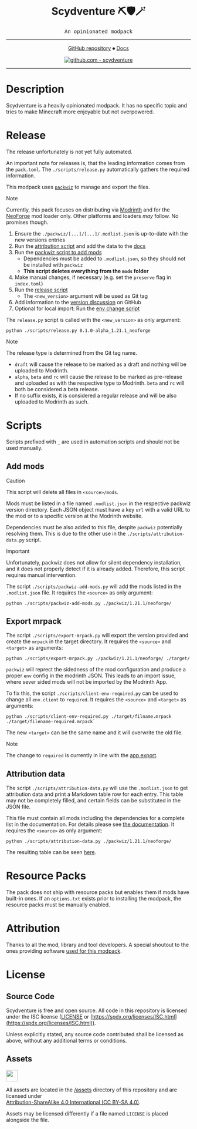<div align="center">

# Scydventure ⛏🛡🪄

<samp>An opinionated modpack</samp>

---

[GitHub repository](https://github.com/scyfar/scydventure)
⏺
[Docs](https://scyfar.github.io/scydventure/)

[![github.com - scydventure](https://img.shields.io/github/v/release/scyfar/scydventure?label=%20&logo=github)](https://github.com/scyfar/scydventure/releases/latest)

---

</div>

# Description

Scydventure is a heavily opinionated modpack.
It has no specific topic and tries to make Minecraft more enjoyable but not overpowered.

# Release

The release unfortunately is not yet fully automated.

An important note for releases is, that the leading information comes from the `pack.toml`.
The `./scripts/release.py` automatically gathers the required information.

This modpack uses [`packwiz`][packwiz] to manage and export the files.

> [!NOTE]
> Currently, this pack focuses on distributing via [Modrinth](https://modrinth.com/) and for the
> [NeoForge](https://neoforged.net/) mod loader only.
> Other platforms and loaders _may_ follow. No promises though.

1. Ensure the `./packwiz/[...]/[...]/.modlist.json` is up-to-date with the new versions entries
2. Run the [attribution script](./scripts/attribution-data.py) and add the data to the
   [docs](./docs/src/attribution.md)
3. Run the [packwiz script to add mods](./scripts/packwiz-add-mods.py)
   - Dependencies must be added to `.modlist.json`, so they should not be installed with `packwiz`
   - **This script deletes everything from the `mods` folder**
4. Make manual changes, if necessary (e.g. set the `preserve` flag in `index.toml`)
5. Run the [release script](./scripts/release.py)
   - The `<new_version>` argument will be used as Git tag
6. Add information to the [version discussion](https://github.com/scyfar/scydventure/discussions/categories/versions)
   on GitHub
7. Optional for local import: Run the [env change script](./scripts/client-env-required.py)

The `release.py` script is called with the `<new_version>` as only argument:

```shell
python ./scripts/release.py 0.1.0-alpha_1.21.1_neoforge
```

> [!NOTE]
> The release type is determined from the Git tag name.
>
> - `draft` will cause the release to be marked as a draft and nothing will be uploaded to Modrinth.
> - `alpha`, `beta` and `rc` will cause the release to be marked as pre-release and uploaded as
>   with the respective type to Modrinth. `beta` and `rc` will both be considered a beta release.
> - If no suffix exists, it is considered a regular release and will be also uploaded to Modrinth as
>   such.

# Scripts

Scripts prefixed with `_` are used in automation scripts and should not be used manually.

## Add mods

> [!CAUTION]
> This script will delete all files in `<source>/mods`.

Mods must be listed in a file named `.modlist.json` in the respective packwiz version directory.
Each JSON object must have a key `url` with a valid URL to the mod or to a specific version at the
Modrinth website.

Dependencies must be also added to this file, despite `packwiz` potentially resolving them. This is
due to the other use in the `./scripts/attribution-data.py` script.

> [!IMPORTANT]
> Unfortunately, packwiz does not allow for silent dependency installation, and it does not properly
> detect if it is already added.
> Therefore, this script requires manual intervention.

The script `./scripts/packwiz-add-mods.py` will add the mods listed in the `.modlist.json` file.
It requires the `<source>` as only argument:

```shell
python ./scripts/packwiz-add-mods.py ./packwiz/1.21.1/neoforge/
```

## Export mrpack

The script `./scripts/export-mrpack.py` will export the version provided and create the
`mrpack` in the target directory. It requires the `<source>` and `<target>` as arguments:

```shell
python ./scripts/export-mrpack.py ./packwiz/1.21.1/neoforge/ ./target/
```

`packwiz` will reprect the sidedness of the mod configuration and produce a proper `env` config
in the modrinth JSON. This leads to an import issue, where sever sided mods will not be imported by
the Modrinth App.

To fix this, the script `./scripts/client-env-required.py` can be used to change all `env.client` to
`required`. It requires the `<source>` and `<target>` as arguments:

```shell
python ./scripts/client-env-required.py ./target/filname.mrpack ./target/filename-required.mrpack`
```

The new `<target>` can be the same name and it will overwrite the old file.

> [!NOTE]
> The change to `required` is currently in line with the
> [app export](https://github.com/modrinth/code/blob/827e3ec0a0a7149709df4d292add222c490e8318/packages/app-lib/src/api/profile/mod.rs#L860C1-L865C65).

## Attribution data

The script `./scripts/attribution-data.py` will use the `.modlist.json` to get attribution data and
print a Markdown table row for each entry.
This table may not be completely filled, and certain fields can be substituted in the JSON file.

This file must contain all mods including the dependencies for a complete list in the documentation.
For details please see
[the documentation](https://scyfar.github.io/scydventure/dev-notes.html#modlistjson).
It requires the `<source>` as only argument:

```shell
python ./scripts/attribution-data.py ./packwiz/1.21.1/neoforge/
```

The resulting table can be seen [here](https://scyfar.github.io/scydventure/attribution.html).

# Resource Packs

The pack does not ship with resource packs but enables them if mods have built-in ones.
If an `options.txt` exists prior to installing the modpack, the resource packs must be manually
enabled.

# Attribution

Thanks to all the mod, library and tool developers. A special shoutout to the ones providing
software [used for this modpack](https://scyfar.github.io/scydventure/attribution.html).

# License

## Source Code

Scydventure is free and open source. All code in this repository is licensed under
the ISC license ([LICENSE](LICENSE) or
[https://spdx.org/licenses/ISC.html](https://spdx.org/licenses/ISC.html)).

Unless explicitly stated, any source code contributed shall be licensed as above, without any
additional terms or conditions.

## Assets

<img src="https://licensebuttons.net/l/by-sa/4.0/88x31.png" height="31" />

All assets are located in the [/assets](/assets) directory of this repository and are licensed under \
[Attribution-ShareAlike 4.0 International (CC BY-SA 4.0)](https://creativecommons.org/licenses/by-sa/4.0/).

Assets may be licensed differently if a file named `LICENSE` is placed alongside the file.

<!-- link references -->

[packwiz]: https://packwiz.infra.link/
